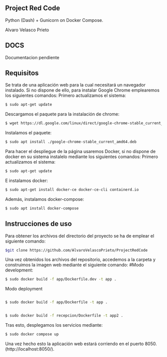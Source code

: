 ## Project Red Code
Python (Dash) + Gunicorn on Docker Compose. 

Alvaro Velasco Prieto

## DOCS
Documentacion pendiente

## Requisitos

Se trata de una aplicación web para la cual necesitará un navegador instalado.
Si no dispone de ello, para instalar Google Chrome emplearemos los siguientes comandos:
Primero actualizamos el sistema:
```bash
$ sudo apt-get update
```

Descargamos el paquete para la instalación de chrome:
```bash
$ wget https://dl.google.com/linux/direct/google-chrome-stable_current_amd64.deb
```

Instalamos el paquete:
```bash
$ sudo apt install ./google-chrome-stable_current_amd64.deb
```


Para hacer el despliegue de la página usaremos Docker, si no dispone de docker en su sistema instalelo mediante los siguientes comandos:
Primero actualizamos el sistema:
```bash
$ sudo apt-get update
```
E instalamos docker:
```bash
$ sudo apt-get install docker-ce docker-ce-cli containerd.io
```
Además, instalamos docker-compose:
```bash
$ sudo apt install docker-compose
```

## Instrucciones de uso

Para obtener los archivos del directorio del proyecto se ha de emplear el siguiente comando:
```bash
$git clone https://github.com/AlvaroVelascoPrieto/ProjectRedCode
```

Una vez obtenidos los archivos del repositorio, accedemos a la carpeta y construimos la imagen web mediante el siguiente comando:
#Modo development:
```bash
$ sudo docker build -f app/Dockerfile.dev -t app . 
```
Modo deployment
```bash

$ sudo docker build -f app/Dockerfile -t app . 
```
```bash

$ sudo docker build -f recepcion/Dockerfile -t app2 . 
```


Tras esto, desplegamos los servicios mediante:
```bash
$ sudo docker compose up 
```

Una vez hecho esto la aplicación web estará corriendo en el puerto 8050. (http://localhost:8050/).

